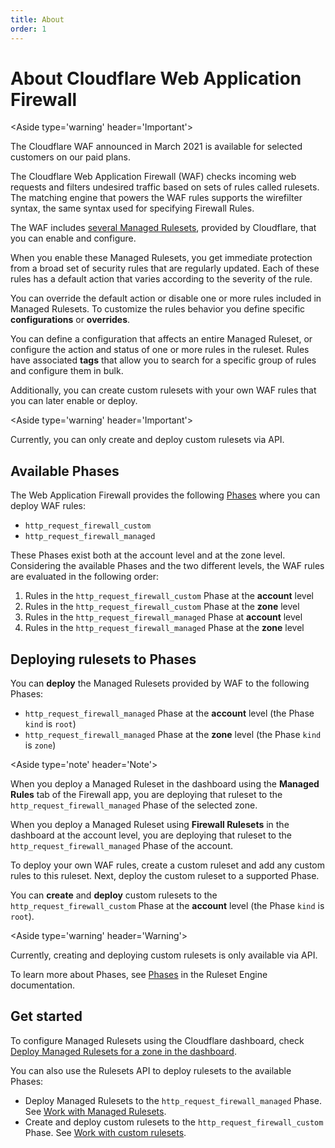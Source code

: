 ```yaml
---
title: About
order: 1
---
```


# About Cloudflare Web Application Firewall

<Aside type='warning' header='Important'>

The Cloudflare WAF announced in March 2021 is available for selected customers on our paid plans.

</Aside>

The Cloudflare Web Application Firewall (WAF) checks incoming web requests and filters undesired traffic based on sets of rules called rulesets. The matching engine that powers the WAF rules supports the wirefilter syntax, the same syntax used for specifying Firewall Rules.

The WAF includes [several Managed Rulesets](/managed-rulesets), provided by Cloudflare, that you can enable and configure. 

When you enable these Managed Rulesets, you get immediate protection from a broad set of security rules that are regularly updated. Each of these rules has a default action that varies according to the severity of the rule.

You can override the default action or disable one or more rules included in Managed Rulesets. To customize the rules behavior you define specific **configurations** or **overrides**.

You can define a configuration that affects an entire Managed Ruleset, or configure the action and status of one or more rules in the ruleset. Rules have associated **tags** that allow you to search for a specific group of rules and configure them in bulk.

Additionally, you can create custom rulesets with your own WAF rules that you can later enable or deploy.

<Aside type='warning' header='Important'>

Currently, you can only create and deploy custom rulesets via API.

</Aside>

## Available Phases

The Web Application Firewall provides the following [Phases](https://developers.cloudflare.com/firewall/cf-rulesets#phases) where you can deploy WAF rules:

* `http_request_firewall_custom`
* `http_request_firewall_managed`

These Phases exist both at the account level and at the zone level. Considering the available Phases and the two different levels, the WAF rules are evaluated in the following order:

1. Rules in the `http_request_firewall_custom` Phase at the **account** level
1. Rules in the `http_request_firewall_custom` Phase at the **zone** level
1. Rules in the `http_request_firewall_managed` Phase at **account** level
1. Rules in the `http_request_firewall_managed` Phase at the **zone** level

## Deploying rulesets to Phases

You can **deploy** the Managed Rulesets provided by WAF to the following Phases:

* `http_request_firewall_managed` Phase at the **account** level (the Phase `kind` is `root`)
* `http_request_firewall_managed` Phase at the **zone** level (the Phase `kind` is `zone`)

<Aside type='note' header='Note'>

When you deploy a Managed Ruleset in the dashboard using the **Managed Rules** tab of the Firewall app, you are deploying that ruleset to the `http_request_firewall_managed` Phase of the selected zone. 

When you deploy a Managed Ruleset using **Firewall Rulesets** in the dashboard at the account level, you are deploying that ruleset to the `http_request_firewall_managed` Phase of the account. 

</Aside>

To deploy your own WAF rules, create a custom ruleset and add any custom rules to this ruleset. Next, deploy the custom ruleset to a supported Phase.

You can **create** and **deploy** custom rulesets to the `http_request_firewall_custom` Phase at the **account** level (the Phase `kind` is `root`).

<Aside type='warning' header='Warning'>

Currently, creating and deploying custom rulesets is only available via API.

</Aside>

To learn more about Phases, see [Phases](https://developers.cloudflare.com/firewall/cf-rulesets#phases) in the Ruleset Engine documentation.


## Get started

To configure Managed Rulesets using the Cloudflare dashboard, check [Deploy Managed Rulesets for a zone in the dashboard](/managed-rulesets/deploy-zone-dashboard). 

You can also use the Rulesets API to deploy rulesets to the available Phases:

* Deploy Managed Rulesets to the `http_request_firewall_managed` Phase. See [Work with Managed Rulesets](https://developers.cloudflare.com/firewall/cf-rulesets/managed-rulesets).
* Create and deploy custom rulesets to the `http_request_firewall_custom` Phase. See [Work with custom rulesets](https://developers.cloudflare.com/firewall/cf-rulesets/custom-rulesets).

